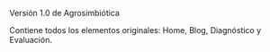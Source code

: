 Versión 1.0 de Agrosimbiótica

Contiene todos los elementos originales: Home, Blog, Diagnóstico y Evaluación.
